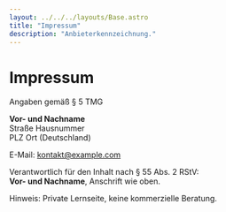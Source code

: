 ```yaml
---
layout: ../../../layouts/Base.astro
title: "Impressum"
description: "Anbieterkennzeichnung."
---
```


# Impressum
Angaben gemäß § 5 TMG

**Vor- und Nachname**  
Straße Hausnummer  
PLZ Ort (Deutschland)  

E-Mail: kontakt@example.com

Verantwortlich für den Inhalt nach § 55 Abs. 2 RStV:  
**Vor- und Nachname**, Anschrift wie oben.

Hinweis: Private Lernseite, keine kommerzielle Beratung.
